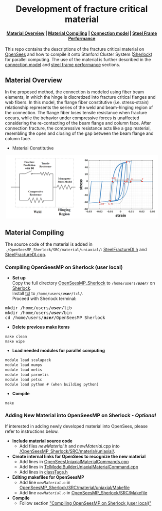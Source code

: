 <!-- prettier-ignore-start -->
<!-- markdownlint-disable -->
<h1 align="center">
    <a>Development of fracture critical material</a>
</h1>

<h4 align="center">
    <a href="#material-overview">Material Overview</a> |
     <a href="#material-compiling">Material Compiling</a> |
    <a href="#connection-model">Connection model</a> |
    <a href="#steel-frame-performance">Steel Frame Performance</a>
</h4>

<!-- markdownlint-enable -->
<!-- prettier-ignore-end -->

This repo contains the descriptions of the fracture critical material on [OpenSees](https://opensees.berkeley.edu/wiki/index.php/Main_Page) and how to compile it onto Stanford Cluster System ([Sherlock](https://www.sherlock.stanford.edu/)) for parallel computing. The use of the material is further described in the [connection model](#connection-model) and [steel frame performance](#steel-frame-performance) sections.

## Material Overview
In the proposed method, the connection is modeled using fiber beam elements, in which the hinge is discretized into fracture critical flanges and web fibers. In this model, the flange fiber constitutive (i.e. stress-strain) relationship represents the series of the weld and beam-hinging region of the connection. The flange fiber loses tensile resistance when fracture occurs, while the behavior under compressive forces is unaffected considering the re-contacting of the beam flange and column face. After connection fracture, the compressive resistance acts like a gap material, resembling the open and closing of the gap between the beam flange and column face.

- Material Constitutive
<p align="center"><img style="max-width:500px" width="640" src="https://github.com/wenyiyen/Fracture-critical-material/blob/master/fig/constitutive.png" alt="constitutive"></p>

## Material Compiling
The source code of the material is added in `./OpenSeesMP_Sherlock/SRC/material/uniaxial/`: [SteelFractureDI.h](https://github.com/wenyiyen/Fracture-critical-material/blob/master/OpenSeesMP_Sherlock/SRC/material/uniaxial/SteelFractureDI.h) and [SteelFractureDI.cpp](https://github.com/wenyiyen/Fracture-critical-material/blob/master/OpenSeesMP_Sherlock/SRC/material/uniaxial/SteelFractureDI.cpp).

### Compiling OpenSeesMP on Sherlock (user local)
- **Set up**\
Copy the full directory [OpenSeesMP_Sherlock](https://github.com/wenyiyen/Fracture-critical-material/tree/master/OpenSeesMP_Sherlock) to <code>/home/users/**_user_**/</code> on [Sherlock](https://www.sherlock.stanford.edu/).\
Install [tcl](https://www.tcl.tk/software/tcltk/) to <code>/home/users/**_user_**/tcl/</code>.\
    Proceed with Sherlock terminal:
<pre>
mkdir /home/users/<b><i>user</b></i>/lib
mkdir /home/users/<b><i>user</b></i>/bin
cd /home/users/<b><i>user</b></i>/OpenSeesMP_Sherlock
</pre>

- **Delete previous make items**
```
make clean
make wipe
```
- **Load needed modules for parallel computing**
```
module load scalapack
module load mumps
module load metis
module load parmetis
module load petsc
module load python # (when building python)
```
- **Compile**
```
make
```
### Adding New Material into OpenSeesMP on Sherlock - *Optional*
If interested in adding newly developed material into OpenSees, please refer to instructions below.
- **Include material source code**
    - Add files *newMaterial*.h and *newMaterial*.cpp into [/OpenSeesMP_Sherlock/SRC/material/uniaxial/](https://github.com/wenyiyen/Fracture-critical-material/tree/master/OpenSeesMP_Sherlock/SRC/material/uniaxial).
- **Create internal links for OpenSees to recognize the new material**
    - Add lines in [OpenSeesUniaxialMaterialCommands.cpp](https://github.com/wenyiyen/Fracture-critical-material/blob/master/OpenSeesMP_Sherlock/SRC/interpreter/OpenSeesUniaxialMaterialCommands.cpp)
    - Add lines in [TclModelBuilderUniaxialMaterialCommand.cpp](https://github.com/wenyiyen/Fracture-critical-material/blob/master/OpenSeesMP_Sherlock/SRC/material/uniaxial/TclModelBuilderUniaxialMaterialCommand.cpp)
    - Add lines in [classTags.h](https://github.com/wenyiyen/Fracture-critical-material/blob/master/OpenSeesMP_Sherlock/SRC/classTags.h)
- **Editing makefiles for OpenSeesMP**
    - Add line <code>*newMaterial*.o</code> in [OpenSeesMP_Sherlock/SRC/material/uniaxial/Makefile](er/OpenSeesMP_Sherlock/SRC/material/uniaxial/Makefile)
    - Add line <code>*newMaterial*.o</code> in [OpenSeesMP_Sherlock/SRC/Makefile](https://github.com/wenyiyen/Fracture-critical-material/blob/master/OpenSeesMP_Sherlock/SRC/Makefile)
- **Compile**
    - Follow section ["Compiling OpenSeesMP on Sherlock (user local)"](#Compiling-OpenSeesMP-on-Sherlock-(user-local))
